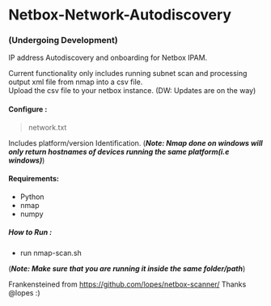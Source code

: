 # Netbox-Network-Autodiscovery

### (Undergoing Development)

IP address Autodiscovery and onboarding for Netbox IPAM.

Current functionality only includes running subnet scan and processing output xml file from nmap into a csv file.  
Upload the csv file to your netbox instance.
(DW: Updates are on the way)

#### Configure : 
> network.txt

Includes platform/version Identification. (_**Note: Nmap done on windows will only return hostnames of devices running the same platform(i.e windows)**_)

#### Requirements:
  - Python
  - nmap
  - numpy

##### How to Run :
  - run nmap-scan.sh

(_**Note: Make sure that you are running it inside the same folder/path**_)

Frankensteined from https://github.com/lopes/netbox-scanner/  Thanks @lopes :)
